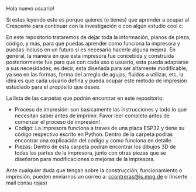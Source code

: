 Hola nuevo usuario! 

Si estas leyendo esto es porque quieres (o tienes) que aprender a ocupar al Crescente para continuar con la investigación o con algún estudio cool c: 

En este repositorio trataremos de dejar toda la información, planos de pieza, código, y más, para que puedas aprender como funciona la impresora y puedas incluso en un futuro si es necesario
hacerle alguna mejora. En general, la manera en que esta impresora fue concebida y construida posteriormente fue para que con cada uso o usuario, esta pueda adaptarse a sus necesidades, es decir,
esta diseñada para ser altamente modificable, ya sea en las formas, forma del arreglo de agujas, fluidos a utilizar, etc, la idea es que cada usuario defina y pueda ocupar este método de impresión
estudiado para el propósito que desee. 

La lista de las carpetas que podrán encontrar en este repositorio:
- Proceso de impresión: son basicamente las instrucciones y todo lo que necesitan saber antes de imprimir. Favor leer completo antes de comenzar el proceso de impresión!
- Codigo: La impresora funciona a traves de una placa ESP32 y tiene su código respectivo escrito en Python. Dentro de la carpeta podras encontrar una explicación del codigo y como funciona en detalle.
- Piezas: Dentro de esta carpeta podran encontrar los dibujos 3D de todas las partes de la impresora, junto con otras piezas que se diseñaron para modificaciones o mejoras de la impresora.


Ante cualquier duda que tengan sobre la construcción, funcionamiento o impresión, pueden enviarnos un correo a: ccontreras@is.mpg.de o (inserte mail consu rojas)
